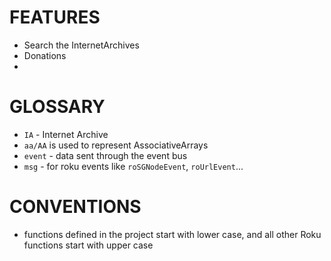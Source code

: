 # FEATURES
- Search the InternetArchives
- Donations
- 


# GLOSSARY
- `IA` - Internet Archive
- `aa/AA` is used to represent AssociativeArrays
- `event` - data sent through the event bus
- `msg` - for roku events like `roSGNodeEvent`, `roUrlEvent`...

# CONVENTIONS
- functions defined in the project start with lower case, and all other Roku functions start with upper case